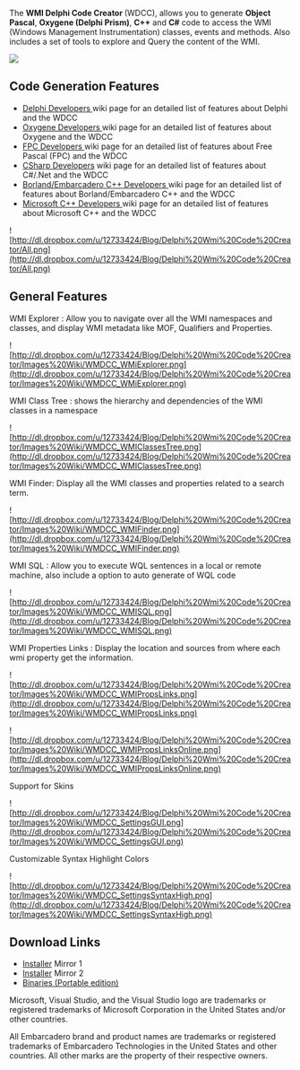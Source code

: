 The <strong>WMI Delphi Code Creator </strong> (WDCC), allows you to generate <strong>Object Pascal</strong>,  <strong>Oxygene (Delphi Prism)</strong>, <strong>C++</strong> and <strong>C#</strong> code to access the WMI (Windows Management Instrumentation) classes, events and methods. Also includes a set of tools to explore and Query the content of the WMI.

[![](https://dl.dropboxusercontent.com/u/12733424/Images/followrruz.png)](https://twitter.com/RRUZ)

## Code Generation Features ##
<ul>
 <li><a href='http://code.google.com/p/wmi-delphi-code-creator/wiki/DelphiDevelopers'>Delphi Developers </a> wiki page for an detailed list of features about Delphi and the WDCC</li>
 <li><a href='http://code.google.com/p/wmi-delphi-code-creator/wiki/OxygenDevelopers'>Oxygene  Developers </a> wiki page for an detailed list of features about Oxygene and the WDCC</li>
 <li><a href='http://code.google.com/p/wmi-delphi-code-creator/wiki/FPCDevelopers'>FPC Developers </a>wiki page for an detailed list of features about Free Pascal (FPC) and the WDCC</li>
 <li><a href='http://code.google.com/p/wmi-delphi-code-creator/wiki/CSharpDevelopers'>CSharp Developers</a>  wiki page for an detailed list of features about C#/.Net and the WDCC</li>
 <li><a href='http://code.google.com/p/wmi-delphi-code-creator/wiki/BorlandCPPDevelopers'>Borland/Embarcadero C++ Developers </a> wiki page for an detailed list of features about Borland/Embarcadero C++ and the WDCC</li>
 <li><a href='http://code.google.com/p/wmi-delphi-code-creator/wiki/MSCPPDevelopers'>Microsoft C++ Developers </a>wiki page for an detailed list of features about Microsoft C++ and the WDCC</li>
</ul>

![http://dl.dropbox.com/u/12733424/Blog/Delphi%20Wmi%20Code%20Creator/All.png](http://dl.dropbox.com/u/12733424/Blog/Delphi%20Wmi%20Code%20Creator/All.png)


## General Features ##

WMI Explorer : Allow you to navigate over all the WMI namespaces and classes, and display WMI metadata like MOF, Qualifiers and Properties.

![http://dl.dropbox.com/u/12733424/Blog/Delphi%20Wmi%20Code%20Creator/Images%20Wiki/WMDCC_WMiExplorer.png](http://dl.dropbox.com/u/12733424/Blog/Delphi%20Wmi%20Code%20Creator/Images%20Wiki/WMDCC_WMiExplorer.png)

WMI Class Tree : shows the hierarchy and dependencies of the WMI classes in a namespace

![http://dl.dropbox.com/u/12733424/Blog/Delphi%20Wmi%20Code%20Creator/Images%20Wiki/WMDCC_WMIClassesTree.png](http://dl.dropbox.com/u/12733424/Blog/Delphi%20Wmi%20Code%20Creator/Images%20Wiki/WMDCC_WMIClassesTree.png)

WMI Finder: Display all the WMI classes and properties related to a search term.

![http://dl.dropbox.com/u/12733424/Blog/Delphi%20Wmi%20Code%20Creator/Images%20Wiki/WMDCC_WMIFinder.png](http://dl.dropbox.com/u/12733424/Blog/Delphi%20Wmi%20Code%20Creator/Images%20Wiki/WMDCC_WMIFinder.png)

WMI SQL : Allow you to execute WQL sentences in a local or remote machine, also include a option to auto generate of WQL code

![http://dl.dropbox.com/u/12733424/Blog/Delphi%20Wmi%20Code%20Creator/Images%20Wiki/WMDCC_WMISQL.png](http://dl.dropbox.com/u/12733424/Blog/Delphi%20Wmi%20Code%20Creator/Images%20Wiki/WMDCC_WMISQL.png)

WMI Properties Links : Display the location and sources from where each wmi property get the information.

![http://dl.dropbox.com/u/12733424/Blog/Delphi%20Wmi%20Code%20Creator/Images%20Wiki/WMDCC_WMIPropsLinks.png](http://dl.dropbox.com/u/12733424/Blog/Delphi%20Wmi%20Code%20Creator/Images%20Wiki/WMDCC_WMIPropsLinks.png)

![http://dl.dropbox.com/u/12733424/Blog/Delphi%20Wmi%20Code%20Creator/Images%20Wiki/WMDCC_WMIPropsLinksOnline.png](http://dl.dropbox.com/u/12733424/Blog/Delphi%20Wmi%20Code%20Creator/Images%20Wiki/WMDCC_WMIPropsLinksOnline.png)

Support for Skins

![http://dl.dropbox.com/u/12733424/Blog/Delphi%20Wmi%20Code%20Creator/Images%20Wiki/WMDCC_SettingsGUI.png](http://dl.dropbox.com/u/12733424/Blog/Delphi%20Wmi%20Code%20Creator/Images%20Wiki/WMDCC_SettingsGUI.png)

Customizable Syntax Highlight Colors

![http://dl.dropbox.com/u/12733424/Blog/Delphi%20Wmi%20Code%20Creator/Images%20Wiki/WMDCC_SettingsSyntaxHigh.png](http://dl.dropbox.com/u/12733424/Blog/Delphi%20Wmi%20Code%20Creator/Images%20Wiki/WMDCC_SettingsSyntaxHigh.png)



## Download Links ##
<ul>
 <li><a href='http://goo.gl/t20CHt'>Installer</a> Mirror 1</li>
 <li><a href='https://docs.google.com/uc?export=download&id=0B7KzPH8HQCZNbWIwbWZPZDFYa0k'>Installer</a> Mirror 2</li>
 <li><a href='http://goo.gl/800XwT'>Binaries (Portable edition)</a></li>
</ul>


Microsoft, Visual Studio, and the Visual Studio logo are trademarks or registered trademarks of Microsoft Corporation in the United States and/or other countries.

All Embarcadero brand and product names are trademarks or registered trademarks of Embarcadero Technologies in the United States and other countries. All other marks are the property of their respective owners.

